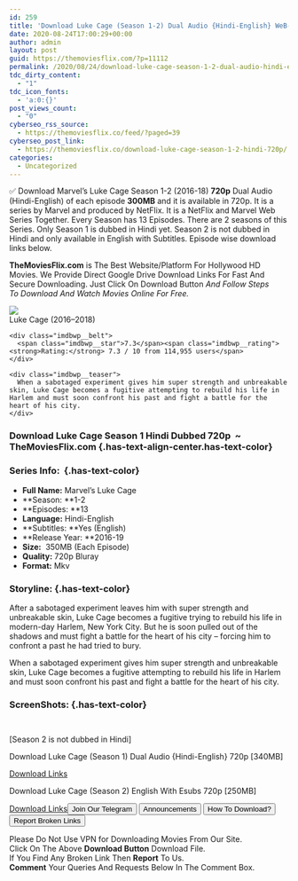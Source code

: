 ```yaml
---
id: 259
title: 'Download Luke Cage (Season 1-2) Dual Audio {Hindi-English} WeB-DL HD 720p [340MB]'
date: 2020-08-24T17:00:29+00:00
author: admin
layout: post
guid: https://themoviesflix.com/?p=11112
permalink: /2020/08/24/download-luke-cage-season-1-2-dual-audio-hindi-english-web-dl-hd-720p-340mb/
tdc_dirty_content:
  - "1"
tdc_icon_fonts:
  - 'a:0:{}'
post_views_count:
  - "0"
cyberseo_rss_source:
  - https://themoviesflix.co/feed/?paged=39
cyberseo_post_link:
  - https://themoviesflix.co/download-luke-cage-season-1-2-hindi-720p/
categories:
  - Uncategorized
---
```

✅ Download Marvel’s Luke Cage Season 1-2 (2016-18)&nbsp;**720p**&nbsp;Dual Audio (Hindi-English) of each episode&nbsp;**300MB**&nbsp;and it is available in&nbsp;720p. It is a series by Marvel and produced by&nbsp;NetFlix. It is a&nbsp;NetFlix&nbsp;and Marvel Web Series Together. Every Season has 13 Episodes. There are 2 seasons of this Series. Only Season 1 is dubbed in Hindi yet. Season 2 is not dubbed in Hindi and only available in English with Subtitles. Episode wise download links below.

**TheMoviesFlix.com**&nbsp;is The Best Website/Platform For Hollywood HD Movies. We Provide Direct Google Drive Download Links For Fast And Secure Downloading. Just Click On Download Button&nbsp;_And Follow Steps To&nbsp;Download And Watch Movies Online For Free._

<div class="imdbwp imdbwp--movie dark">
  <div class="imdbwp__thumb">
    <a class="imdbwp__link" target="_blank" title="Luke Cage" href="https://www.imdb.com/title/tt3322314/" rel="nofollow noopener noreferrer"><img class="imdbwp__img" src="https://m.media-amazon.com/images/M/MV5BMjAxOTM3NjEwMV5BMl5BanBnXkFtZTgwNTkyOTY4NTM@._V1_SX300.jpg" /></a>
  </div>
  
  <div class="imdbwp__content">
    <div class="imdbwp__header">
      <span class="imdbwp__title">Luke Cage</span> (2016–2018)
    </div>
    
    <div class="imdbwp__belt">
      <span class="imdbwp__star">7.3</span><span class="imdbwp__rating"><strong>Rating:</strong> 7.3 / 10 from 114,955 users</span>
    </div>
    
    <div class="imdbwp__teaser">
      When a sabotaged experiment gives him super strength and unbreakable skin, Luke Cage becomes a fugitive attempting to rebuild his life in Harlem and must soon confront his past and fight a battle for the heart of his city.
    </div>
  </div>
</div>

### Download Luke Cage Season 1 Hindi Dubbed 720p&nbsp; ~ TheMoviesFlix.com {.has-text-align-center.has-text-color}

### Series Info:&nbsp; {.has-text-color}

  * **Full Name:**&nbsp;Marvel’s Luke Cage
  * **Season:&nbsp;**1-2
  * **Episodes:&nbsp;**13
  * **Language:**&nbsp;Hindi-English
  * **Subtitles:&nbsp;**Yes (English)
  * **Release Year:&nbsp;**2016-19
  * **Size:**&nbsp; 350MB (Each Episode)
  * **Quality:**&nbsp;720p Bluray
  * **Format:**&nbsp;Mkv

### Storyline: {.has-text-color}

After a sabotaged experiment leaves him with super strength and unbreakable skin, Luke Cage becomes a fugitive trying to rebuild his life in modern-day Harlem, New York City. But he is soon pulled out of the shadows and must fight a battle for the heart of his city – forcing him to confront a past he had tried to bury.

When a sabotaged experiment gives him super strength and unbreakable skin, Luke Cage becomes a fugitive attempting to rebuild his life in Harlem and must soon confront his past and fight a battle for the heart of his city.

### ScreenShots: {.has-text-color}

<div class="wp-block-image">
  <figure class="aligncenter"><img src="https://i.imgur.com/aX6ih3w.jpg" alt /></figure>
</div>

<div class="wp-block-image">
  <figure class="aligncenter"><img src="https://i.imgur.com/A7e52SO.jpg" alt /></figure>
</div>

<p class="has-text-align-center has-vivid-red-color has-text-color">
  [Season 2 is not dubbed in Hindi]
</p>

<p class="has-text-align-center has-text-color has-medium-font-size">
  Download Luke Cage (Season 1) Dual Audio {Hindi-English} 720p [340MB]
</p>

<span class="mb-center maxbutton-3-center"><span class="maxbutton-3-container mb-container"><a class="maxbutton-3 maxbutton maxbutton-post-button" target="_blank" rel="nofollow noopener noreferrer" href="https://coinquint.com/a7538/"><span class="mb-text">Download Links</span></a></span></span>

<p class="has-text-align-center has-text-color has-medium-font-size">
  Download Luke Cage (Season 2) English With Esubs 720p [250MB]
</p>

<span class="mb-center maxbutton-3-center"><span class="maxbutton-3-container mb-container"><a class="maxbutton-3 maxbutton maxbutton-post-button" target="_blank" rel="nofollow noopener noreferrer" href="https://coinquint.com/a7540/"><span class="mb-text">Download Links</span></a></span></span><a href="https://t.me/themoviesflixcom" target="_blank" data-wpel-link="external" rel="nofollow external noopener noreferrer"><button class="button button5">Join Our Telegram</button></a> <a href="https://themoviesflix.co/download-luke-cage-season-1-2-hindi-720p/#" target="_blank" data-wpel-link="external" rel="nofollow external noopener noreferrer"><button class="button button5">Announcements</button></a> <a href="https://themoviesflix.com/how-to-download/" target="_blank" data-wpel-link="external" rel="nofollow external noopener noreferrer"><button class="button button5">How To Download?</button></a> <a href="https://themoviesflix.co/download-luke-cage-season-1-2-hindi-720p/#" target="_blank" data-wpel-link="external" rel="nofollow external noopener noreferrer"><button class="button button5">Report Broken Links</button></a> 

<div class="alert alert-danger">
  Please Do Not Use VPN for Downloading Movies From Our Site.
</div>

<div class="alert alert-success">
  Click On The Above <strong>Download Button</strong> Download File.
</div>

<div class="alert alert-warning">
  If You Find Any Broken Link Then <strong>Report</strong> To Us.
</div>

<div class="alert alert-info">
  <strong>Comment</strong> Your Queries And Requests Below In The Comment Box.
</div>